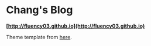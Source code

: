 # Chang's Blog
**[http://fluency03.github.io](http://fluency03.github.io)**

Theme template from [here](https://github.com/renyuanz/leonids).
